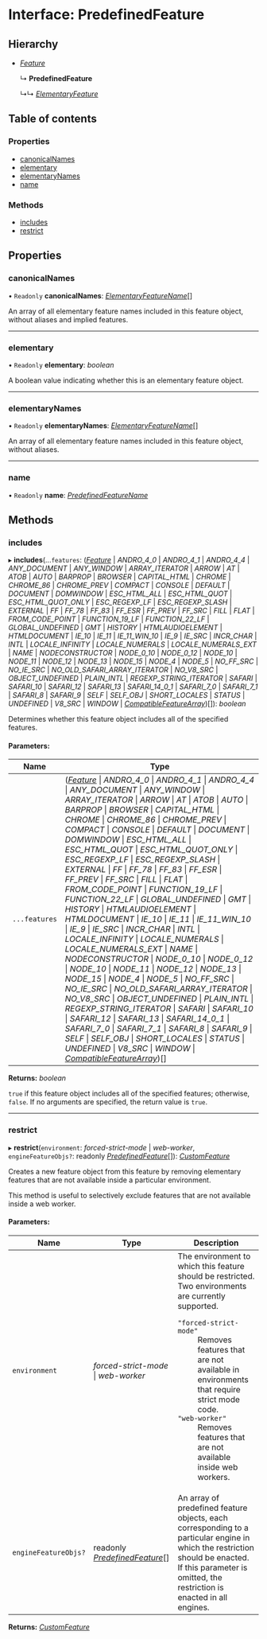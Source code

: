 # Interface: PredefinedFeature

## Hierarchy

* [*Feature*](../README.md#feature)

  ↳ **PredefinedFeature**

  ↳↳ [*ElementaryFeature*](elementaryfeature.md)

## Table of contents

### Properties

- [canonicalNames](predefinedfeature.md#canonicalnames)
- [elementary](predefinedfeature.md#elementary)
- [elementaryNames](predefinedfeature.md#elementarynames)
- [name](predefinedfeature.md#name)

### Methods

- [includes](predefinedfeature.md#includes)
- [restrict](predefinedfeature.md#restrict)

## Properties

### canonicalNames

• `Readonly` **canonicalNames**: [*ElementaryFeatureName*](../README.md#elementaryfeaturename)[]

An array of all elementary feature names included in this feature object, without aliases and
implied features.

___

### elementary

• `Readonly` **elementary**: *boolean*

A boolean value indicating whether this is an elementary feature object.

___

### elementaryNames

• `Readonly` **elementaryNames**: [*ElementaryFeatureName*](../README.md#elementaryfeaturename)[]

An array of all elementary feature names included in this feature object, without aliases.

___

### name

• `Readonly` **name**: [*PredefinedFeatureName*](../README.md#predefinedfeaturename)

## Methods

### includes

▸ **includes**(...`features`: ([*Feature*](../README.md#feature) \| *ANDRO_4_0* \| *ANDRO_4_1* \| *ANDRO_4_4* \| *ANY_DOCUMENT* \| *ANY_WINDOW* \| *ARRAY_ITERATOR* \| *ARROW* \| *AT* \| *ATOB* \| *AUTO* \| *BARPROP* \| *BROWSER* \| *CAPITAL_HTML* \| *CHROME* \| *CHROME_86* \| *CHROME_PREV* \| *COMPACT* \| *CONSOLE* \| *DEFAULT* \| *DOCUMENT* \| *DOMWINDOW* \| *ESC_HTML_ALL* \| *ESC_HTML_QUOT* \| *ESC_HTML_QUOT_ONLY* \| *ESC_REGEXP_LF* \| *ESC_REGEXP_SLASH* \| *EXTERNAL* \| *FF* \| *FF_78* \| *FF_83* \| *FF_ESR* \| *FF_PREV* \| *FF_SRC* \| *FILL* \| *FLAT* \| *FROM_CODE_POINT* \| *FUNCTION_19_LF* \| *FUNCTION_22_LF* \| *GLOBAL_UNDEFINED* \| *GMT* \| *HISTORY* \| *HTMLAUDIOELEMENT* \| *HTMLDOCUMENT* \| *IE_10* \| *IE_11* \| *IE_11_WIN_10* \| *IE_9* \| *IE_SRC* \| *INCR_CHAR* \| *INTL* \| *LOCALE_INFINITY* \| *LOCALE_NUMERALS* \| *LOCALE_NUMERALS_EXT* \| *NAME* \| *NODECONSTRUCTOR* \| *NODE_0_10* \| *NODE_0_12* \| *NODE_10* \| *NODE_11* \| *NODE_12* \| *NODE_13* \| *NODE_15* \| *NODE_4* \| *NODE_5* \| *NO_FF_SRC* \| *NO_IE_SRC* \| *NO_OLD_SAFARI_ARRAY_ITERATOR* \| *NO_V8_SRC* \| *OBJECT_UNDEFINED* \| *PLAIN_INTL* \| *REGEXP_STRING_ITERATOR* \| *SAFARI* \| *SAFARI_10* \| *SAFARI_12* \| *SAFARI_13* \| *SAFARI_14_0_1* \| *SAFARI_7_0* \| *SAFARI_7_1* \| *SAFARI_8* \| *SAFARI_9* \| *SELF* \| *SELF_OBJ* \| *SHORT_LOCALES* \| *STATUS* \| *UNDEFINED* \| *V8_SRC* \| *WINDOW* \| [*CompatibleFeatureArray*](../README.md#compatiblefeaturearray))[]): *boolean*

Determines whether this feature object includes all of the specified features.

#### Parameters:

Name | Type |
------ | ------ |
`...features` | ([*Feature*](../README.md#feature) \| *ANDRO_4_0* \| *ANDRO_4_1* \| *ANDRO_4_4* \| *ANY_DOCUMENT* \| *ANY_WINDOW* \| *ARRAY_ITERATOR* \| *ARROW* \| *AT* \| *ATOB* \| *AUTO* \| *BARPROP* \| *BROWSER* \| *CAPITAL_HTML* \| *CHROME* \| *CHROME_86* \| *CHROME_PREV* \| *COMPACT* \| *CONSOLE* \| *DEFAULT* \| *DOCUMENT* \| *DOMWINDOW* \| *ESC_HTML_ALL* \| *ESC_HTML_QUOT* \| *ESC_HTML_QUOT_ONLY* \| *ESC_REGEXP_LF* \| *ESC_REGEXP_SLASH* \| *EXTERNAL* \| *FF* \| *FF_78* \| *FF_83* \| *FF_ESR* \| *FF_PREV* \| *FF_SRC* \| *FILL* \| *FLAT* \| *FROM_CODE_POINT* \| *FUNCTION_19_LF* \| *FUNCTION_22_LF* \| *GLOBAL_UNDEFINED* \| *GMT* \| *HISTORY* \| *HTMLAUDIOELEMENT* \| *HTMLDOCUMENT* \| *IE_10* \| *IE_11* \| *IE_11_WIN_10* \| *IE_9* \| *IE_SRC* \| *INCR_CHAR* \| *INTL* \| *LOCALE_INFINITY* \| *LOCALE_NUMERALS* \| *LOCALE_NUMERALS_EXT* \| *NAME* \| *NODECONSTRUCTOR* \| *NODE_0_10* \| *NODE_0_12* \| *NODE_10* \| *NODE_11* \| *NODE_12* \| *NODE_13* \| *NODE_15* \| *NODE_4* \| *NODE_5* \| *NO_FF_SRC* \| *NO_IE_SRC* \| *NO_OLD_SAFARI_ARRAY_ITERATOR* \| *NO_V8_SRC* \| *OBJECT_UNDEFINED* \| *PLAIN_INTL* \| *REGEXP_STRING_ITERATOR* \| *SAFARI* \| *SAFARI_10* \| *SAFARI_12* \| *SAFARI_13* \| *SAFARI_14_0_1* \| *SAFARI_7_0* \| *SAFARI_7_1* \| *SAFARI_8* \| *SAFARI_9* \| *SELF* \| *SELF_OBJ* \| *SHORT_LOCALES* \| *STATUS* \| *UNDEFINED* \| *V8_SRC* \| *WINDOW* \| [*CompatibleFeatureArray*](../README.md#compatiblefeaturearray))[] |

**Returns:** *boolean*

`true` if this feature object includes all of the specified features; otherwise, `false`.
If no arguments are specified, the return value is `true`.

___

### restrict

▸ **restrict**(`environment`: *forced-strict-mode* \| *web-worker*, `engineFeatureObjs?`: readonly [*PredefinedFeature*](predefinedfeature.md)[]): [*CustomFeature*](customfeature.md)

Creates a new feature object from this feature by removing elementary features that are not
available inside a particular environment.

This method is useful to selectively exclude features that are not available inside a web
worker.

#### Parameters:

Name | Type | Description |
------ | ------ | ------ |
`environment` | *forced-strict-mode* \| *web-worker* |   The environment to which this feature should be restricted. Two environments are currently supported.  <dl>  <dt><code>"forced-strict-mode"</code></dt> <dd> Removes features that are not available in environments that require strict mode code. </dd>  <dt><code>"web-worker"</code></dt> <dd>Removes features that are not available inside web workers.</dd>  </dl>    |
`engineFeatureObjs?` | readonly [*PredefinedFeature*](predefinedfeature.md)[] |   An array of predefined feature objects, each corresponding to a particular engine in which the restriction should be enacted. If this parameter is omitted, the restriction is enacted in all engines.    |

**Returns:** [*CustomFeature*](customfeature.md)
